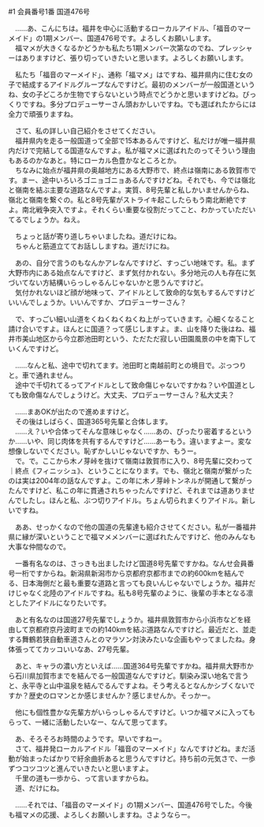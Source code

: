 #1 会員番号1番 国道476号

　……あ、こんにちは。福井を中心に活動するローカルアイドル、「福音のマーメイド」の1期メンバー、国道476号です。よろしくお願いします。  
　福マメが大きくなるかどうかも私たち1期メンバー次第なのでね、プレッシャーはありますけど、張り切っていきたいと思います。よろしくお願いします。

　私たち「福音のマーメイド」、通称「福マメ」はですね、福井県内に住む女の子で結成するアイドルグループなんですけど。最初のメンバーが一般国道というね、女の子どころか生物ですらないという時点でどうかと思いますけどね。びっくりですね。多分プロデューサーさん頭おかしいですね。でも選ばれたからには全力で頑張りますね。

　さて、私の詳しい自己紹介をさせてください。  
　福井県内を走る一般国道って全部で15本あるんですけど、私だけが唯一福井県内だけで完結してる国道なんですよ。私が福マメに選ばれたのってそういう理由もあるのかなあと。特にローカル色豊かなところとか。  
　ちなみに始点が福井県の奥越地方にある大野市で、終点は嶺南にある敦賀市です。まー、途中いろいろゴニョゴニョあるんですけどね。それでも、今では嶺北と嶺南を結ぶ主要な道路なんですよ。実質、8号先輩と私しかいませんからね、嶺北と嶺南を繋ぐの。私と8号先輩がストライキ起こしたらもう南北断絶ですよ。南北戦争突入ですよ。それくらい重要な役割だってこと、わかっていただいてるでしょうか。ねえ。

　ちょっと話が寄り道しちゃいましたね。道だけにね。  
　ちゃんと筋道立ててお話ししますね。道だけにね。

　あの、自分で言うのもなんかアレなんですけど、すっごい地味です。私。まず大野市内にある始点なんですけど、まず気付かれない。多分地元の人も存在に気づいてない方結構いらっしゃるんじゃないかと思うんですけど。  
　気付かれないほど顔が地味って、アイドルとして致命的な気もするんですけどいいんでしょうか。いいんですか、プロデューサーさん？

　で、すっごい細い山道をくねくねくねくね上がっていきます。心細くなること請け合いですよ。ほんとに国道？って感じしますよ。ま、山を降りた後はね、福井市美山地区から今立郡池田町という、ただただ寂しい田園風景の中を南下していくんですけど。

　……なんと私、途中で切れてます。池田町と南越前町との境目で。ぷっつりと。車で通れません。  
　途中で千切れてるってアイドルとして致命傷じゃないですかね？いや国道としても致命傷なんでしょうけど。大丈夫、プロデューサーさん？私大丈夫？

　……まあOKが出たので進めますけど。  
　その後はしばらく、国道365号先輩と合体します。  
　……え？いや合体ってそんな意味じゃなく……あの、ぴったり密着するというか……いや、同じ肉体を共有するんですけど……あーもう。違いますよー。変な想像しないでください。恥ずかしいじゃないですか、もうー。  
　で。で。ここから木ノ芽峠を抜けて嶺南は敦賀市に入り、8号先輩に交わって｜終点《フィニッシュ》、ということになります。でも、嶺北と嶺南が繋がったのは実は2004年の話なんですよ。この年に木ノ芽峠トンネルが開通して繋がったんですけど、私この年に貫通されちゃったんですけど、それまでは道ありませんでしたし。ほんと私、ぶつ切りアイドル。ちょん切られまくりアイドル。新しいですね。

　ああ、せっかくなので他の国道の先輩達も紹介させてください。私が一番福井県に縁が深いということで福マメメンバーに選ばれたんですけど、他のみんなも大事な仲間なので。

　一番有名なのは、さっきも出ましたけど国道8号先輩ですかね。なんせ会員番号一桁ですからね。新潟県新潟市から京都府京都市までの約600kmを結んでる、日本海側だと最も重要な道路と言っても良いんじゃないでしょうか。福井だけじゃなく北陸のアイドルですね。私も8号先輩のように、後輩の手本となる凛としたアイドルになりたいです。

　あと有名なのは国道27号先輩でしょうか。福井県敦賀市から小浜市などを経由して京都府京丹波町までの約140kmを結ぶ道路なんですけど。最近だと、並走する舞鶴若狭自動車道さんとのマラソン対決みたいな企画もやってましたね。身体張っててカッコいいなあ、27号先輩。

　あと、キャラの濃い方といえば……国道364号先輩ですかね。福井県大野市から石川県加賀市までを結んでる一般国道なんですけど。馴染み深い地名で言うと、永平寺と山中温泉を結んでるんですよね。そう考えるとなんかシブくないですか？歴史のロマンとか感じませんか？感じませんか。そっかー。

　他にも個性豊かな先輩方がいらっしゃるんですけど。いつか福マメに入ってもらって、一緒に活動したいなー、なんて思ってます。

　あ、そろそろお時間のようです。早いですねー。  
　さて、福井発ローカルアイドル「福音のマーメイド」なんですけどね。まだ活動が始まったばかりで紆余曲折あると思うんですけど。持ち前の元気さで、一歩ずつコツコツと進んでいきたいと思いますよ。  
　千里の道も一歩から、って言いますからね。  
　道、だけにね。

　……それでは、「福音のマーメイド」の1期メンバー、国道476号でした。今後も福マメの応援、よろしくお願いしますね。さようならー。